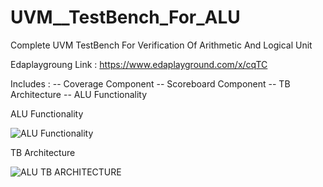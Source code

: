 # UVM__TestBench_For_ALU
Complete UVM TestBench For Verification Of Arithmetic And Logical Unit 

Edaplaygroung Link : https://www.edaplayground.com/x/cqTC 

Includes :
-- Coverage Component
-- Scoreboard Component
-- TB Architecture 
-- ALU Functionality


ALU Functionality 

![ALU Functionality](https://user-images.githubusercontent.com/82656806/119436727-5fec3300-bd3a-11eb-9423-3e5afdba1f82.png)


TB Architecture

![ALU TB ARCHITECTURE](https://user-images.githubusercontent.com/82656806/119436752-6da1b880-bd3a-11eb-8b94-e43ec4a6c68d.png)



